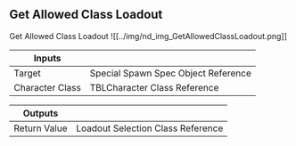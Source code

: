 ## Get Allowed Class Loadout
Get Allowed Class Loadout
![[../img/nd_img_GetAllowedClassLoadout.png]]

|Inputs||
|--|--|
| Target | Special Spawn Spec Object Reference |
| Character Class | TBLCharacter Class Reference |

|Outputs||
|--|--|
| Return Value | Loadout Selection Class Reference |
